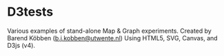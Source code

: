 D3tests
=======
Various examples of stand-alone Map & Graph experiments. 
Created by Barend Köbben (b.j.kobben@utwente.nl)
Using HTML5, SVG, Canvas, and D3js (v4). 

